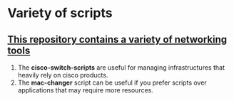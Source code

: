 # Variety of scripts

## <u> This repository contains a variety of networking tools </u>

1. The **cisco-switch-scripts** are useful for managing infrastructures that heavily rely on cisco products.
2. The **mac-changer** script can be useful if you prefer scripts over applications that may require more resources.
